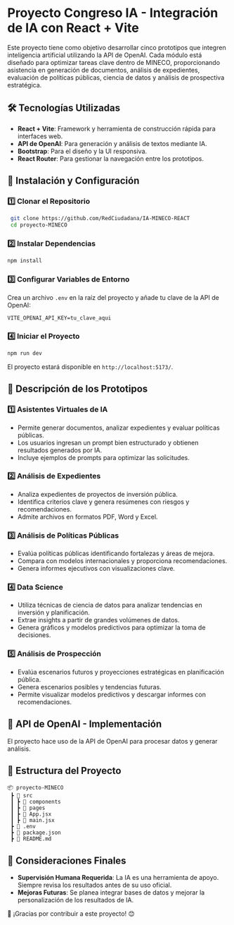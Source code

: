 # Proyecto Congreso IA - Integración de IA con React + Vite

Este proyecto tiene como objetivo desarrollar cinco prototipos que integren inteligencia artificial utilizando la API de OpenAI. Cada módulo está diseñado para optimizar tareas clave dentro de MINECO, proporcionando asistencia en generación de documentos, análisis de expedientes, evaluación de políticas públicas, ciencia de datos y análisis de prospectiva estratégica.

## 🛠 Tecnologías Utilizadas

- **React + Vite**: Framework y herramienta de construcción rápida para interfaces web.
- **API de OpenAI**: Para generación y análisis de textos mediante IA.
- **Bootstrap**: Para el diseño y la UI responsiva.
- **React Router**: Para gestionar la navegación entre los prototipos.

## 📌 Instalación y Configuración

### 1️⃣ Clonar el Repositorio
```bash
 git clone https://github.com/RedCiudadana/IA-MINECO-REACT
 cd proyecto-MINECO
```

### 2️⃣ Instalar Dependencias
```bash
npm install
```

### 3️⃣ Configurar Variables de Entorno
Crea un archivo `.env` en la raíz del proyecto y añade tu clave de la API de OpenAI:
```env
VITE_OPENAI_API_KEY=tu_clave_aqui
```

### 4️⃣ Iniciar el Proyecto
```bash
npm run dev
```

El proyecto estará disponible en `http://localhost:5173/`.

## 📢 Descripción de los Prototipos

### **1️⃣ Asistentes Virtuales de IA**
- Permite generar documentos, analizar expedientes y evaluar políticas públicas.
- Los usuarios ingresan un prompt bien estructurado y obtienen resultados generados por IA.
- Incluye ejemplos de prompts para optimizar las solicitudes.

### **2️⃣ Análisis de Expedientes**
- Analiza expedientes de proyectos de inversión pública.
- Identifica criterios clave y genera resúmenes con riesgos y recomendaciones.
- Admite archivos en formatos PDF, Word y Excel.

### **3️⃣ Análisis de Políticas Públicas**
- Evalúa políticas públicas identificando fortalezas y áreas de mejora.
- Compara con modelos internacionales y proporciona recomendaciones.
- Genera informes ejecutivos con visualizaciones clave.

### **4️⃣ Data Science**
- Utiliza técnicas de ciencia de datos para analizar tendencias en inversión y planificación.
- Extrae insights a partir de grandes volúmenes de datos.
- Genera gráficos y modelos predictivos para optimizar la toma de decisiones.

### **5️⃣ Análisis de Prospección**
- Evalúa escenarios futuros y proyecciones estratégicas en planificación pública.
- Genera escenarios posibles y tendencias futuras.
- Permite visualizar modelos predictivos y descargar informes con recomendaciones.

## 🔗 API de OpenAI - Implementación
El proyecto hace uso de la API de OpenAI para procesar datos y generar análisis.

## 📂 Estructura del Proyecto
```
📦 proyecto-MINECO
 ┣ 📂 src
 ┃ ┣ 📂 components
 ┃ ┣ 📂 pages
 ┃ ┣ 📜 App.jsx
 ┃ ┣ 📜 main.jsx
 ┣ 📜 .env
 ┣ 📜 package.json
 ┣ 📜 README.md
```

## 📌 Consideraciones Finales
- **Supervisión Humana Requerida**: La IA es una herramienta de apoyo. Siempre revisa los resultados antes de su uso oficial.
- **Mejoras Futuras**: Se planea integrar bases de datos y mejorar la personalización de los resultados de IA.

📢 ¡Gracias por contribuir a este proyecto! 😊

